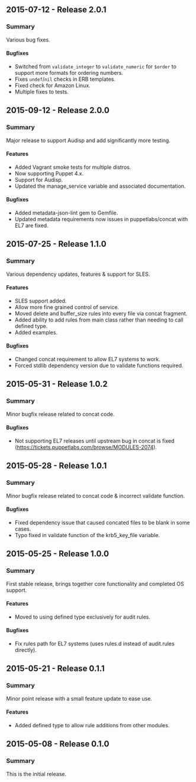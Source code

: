 ## 2015-07-12 - Release 2.0.1
### Summary
Various bug fixes.

#### Bugfixes
- Switched from `validate_integer` to `validate_numeric` for `$order` to support more formats for ordering numbers.
- Fixes `undef`/`nil` checks in ERB templates.
- Fixed check for Amazon Linux.
- Multiple fixes to tests.

## 2015-09-12 - Release 2.0.0
### Summary
Major release to support Audisp and add significantly more testing.

#### Features
- Added Vagrant smoke tests for multiple distros.
- Now supporting Puppet 4.x.
- Support for Audisp.
- Updated the manage_service variable and associated documentation.

#### Bugfixes
- Added metadata-json-lint gem to Gemfile.
- Updated metadata requirements now issues in puppetlabs/concat with EL7 are fixed.

## 2015-07-25 - Release 1.1.0
### Summary
Various dependency updates, features & support for SLES.

#### Features
- SLES support added.
- Allow more fine grained control of service.
- Moved delete and buffer_size rules into every file via concat fragment.
- Added ability to add rules from main class rather than needing to call defined type.
- Added examples.

#### Bugfixes
- Changed concat requirement to allow EL7 systems to work.
- Forced stdlib dependency version due to validate functions required.

## 2015-05-31 - Release 1.0.2
### Summary
Minor bugfix release related to concat code.

#### Bugfixes
- Not supporting EL7 releases until upstream bug in concat is fixed (https://tickets.puppetlabs.com/browse/MODULES-2074).

## 2015-05-28 - Release 1.0.1
### Summary
Minor bugfix release related to concat code & incorrect validate function.

#### Bugfixes
- Fixed dependency issue that caused concated files to be blank in some cases.
- Typo fixed in validate function of the krb5_key_file variable.

## 2015-05-25 - Release 1.0.0
### Summary
First stable release, brings together core functionality and completed OS support.

#### Features
- Moved to using defined type exclusively for audit rules.

#### Bugfixes
- Fix rules path for EL7 systems (uses rules.d instead of audit.rules directly).

## 2015-05-21 - Release 0.1.1
### Summary
Minor point release with a small feature update to ease use.

#### Features
- Added defined type to allow rule additions from other modules.

## 2015-05-08 - Release 0.1.0
### Summary
This is the initial release.
